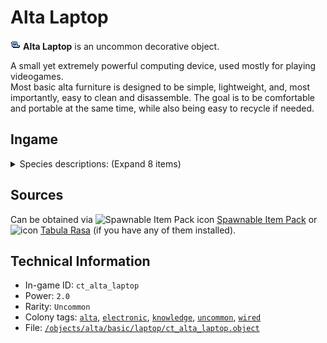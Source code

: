 # Alta Laptop

<img src="https://raw.githubusercontent.com/Ceterai/Enternia/main/objects/alta/basic/laptop/icon.png" alt="Alta Laptop icon" loading="lazy" height="16px" width="auto" /> **Alta Laptop** is an uncommon decorative object.

A small yet extremely powerful computing device, used mostly for playing videogames.  
Most basic alta furniture is designed to be simple, lightweight, and, most importantly, easy to clean and disassemble. The goal is to be comfortable and portable at the same time, while also being easy to recycle if needed.

## Ingame

<details markdown="1"><summary>Species descriptions: (Expand 8 items)</summary>

- Alta: A basic laptop, probably with C.T.O.S. installed. I wonder if it has any games on it.
- Apex: This is a really powerful computer. Apex civilians don't have access to computers.
- Avian: This computer screen has so many colours.
- Floran: Floran sssteal technology to sssurvive.
- Glitch: Appreciative. What a stunning machine.
- Human: This looks a lot like the kind of computing power humanity used to possess.
- Hylotl: A basic computer.
- Novakid: It's a computer screen.

</details>

## Sources

Can be obtained via <img src="https://raw.githubusercontent.com/Silverfeelin/Starbound-SpawnableItemPack/master/interface/sip/iconSmall.png" alt="Spawnable Item Pack icon" width="18" height="14"/> [Spawnable Item Pack](https://steamcommunity.com/sharedfiles/filedetails/?id=733665104) or <img src="https://steamuserimages-a.akamaihd.net/ugc/263843960696222713/3EC9A7C005541F7D577EBCB8C5736B4EFC9973D6/" alt="icon" width="8" height="12"/> [Tabula Rasa](https://community.playstarbound.com/resources/the-tabula-rasa.3222/) (if you have any of them installed).

## Technical Information

- In-game ID: `ct_alta_laptop`
- Power: `2.0`
- Rarity: `Uncommon`
- Colony tags: [`alta`](https://ceterai.github.io/MyEnternia/Wiki/Tags/Alta), [`electronic`](https://ceterai.github.io/MyEnternia/Wiki/Tags/Electronic), [`knowledge`](https://ceterai.github.io/MyEnternia/Wiki/Tags/Knowledge), [`uncommon`](https://ceterai.github.io/MyEnternia/Wiki/Tags/Uncommon), [`wired`](https://ceterai.github.io/MyEnternia/Wiki/Tags/Wired)
- File: [`/objects/alta/basic/laptop/ct_alta_laptop.object`](https://github.com/Ceterai/Enternia/blob/main/objects/alta/basic/laptop/ct_alta_laptop.object)
